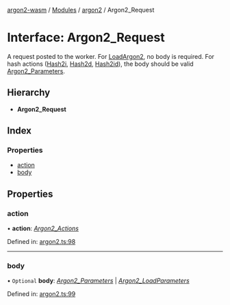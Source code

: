 [argon2-wasm](../README.md) / [Modules](../modules.md) / [argon2](../modules/argon2.md) / Argon2_Request

# Interface: Argon2\_Request

A request posted to the worker.
For [LoadArgon2](../enums/argon2.argon2_actions.md#loadargon2), no body is required.
For hash actions ([Hash2i](../enums/argon2.argon2_actions.md#hash2i), [Hash2d](../enums/argon2.argon2_actions.md#hash2d), [Hash2id](../enums/argon2.argon2_actions.md#hash2id)), the body should be valid [Argon2_Parameters](argon2.argon2_parameters.md).

## Hierarchy

* **Argon2_Request**

## Index

### Properties

* [action](argon2.argon2_request.md#action)
* [body](argon2.argon2_request.md#body)

## Properties

### action

• **action**: [*Argon2\_Actions*](../enums/argon2.argon2_actions.md)

Defined in: [argon2.ts:98](https://github.com/very-amused/argon2-wasm/blob/bd1de65/src/argon2.ts#L98)

___

### body

• `Optional` **body**: [*Argon2\_Parameters*](argon2.argon2_parameters.md) \| [*Argon2\_LoadParameters*](argon2.argon2_loadparameters.md)

Defined in: [argon2.ts:99](https://github.com/very-amused/argon2-wasm/blob/bd1de65/src/argon2.ts#L99)
